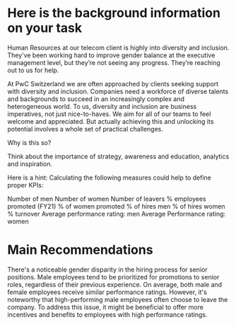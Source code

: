 # Here is the background information on your task
Human Resources at our telecom client is highly into diversity and inclusion. They’ve been working hard to improve gender balance at the executive management level, but they’re not seeing any progress. They’re reaching out to us for help.

At PwC Switzerland we are often approached by clients seeking support with diversity and inclusion. Companies need a workforce of diverse talents and backgrounds to succeed in an increasingly complex and heterogeneous world. To us, diversity and inclusion are business imperatives, not just nice-to-haves. We aim for all of our teams to feel welcome and appreciated. But actually achieving this and unlocking its potential involves a whole set of practical challenges.

Why is this so?

Think about the importance of strategy, awareness and education, analytics and inspiration. 

Here is a hint: Calculating the following measures could help to define proper KPIs:

Number of men
Number of women
Number of leavers
% employees promoted (FY21)
% of women promoted
% of hires men
% of hires women
% turnover 
Average performance rating: men
Average Performance rating: women

# Main Recommendations

There's a noticeable gender disparity in the hiring process for senior positions.
Male employees tend to be prioritized for promotions to senior roles, regardless of their previous experience.
On average, both male and female employees receive similar performance ratings. However, it's noteworthy that high-performing male employees often choose to leave the company.
To address this issue, it might be beneficial to offer more incentives and benefits to employees with high performance ratings.
